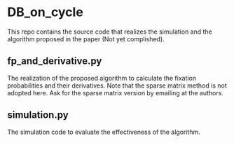 # DB_on_cycle

This repo contains the source code that realizes the simulation and the algorithm proposed in the paper (Not yet complished).

## fp_and_derivative.py
The realization of the proposed algorithm to calculate the fixation probabilities and their derivatives. Note that the sparse matrix method is not adopted here. Ask for the sparse matrix version by emailing at the authors.

## simulation.py
The simulation code to evaluate the effectiveness of the algorithm.
